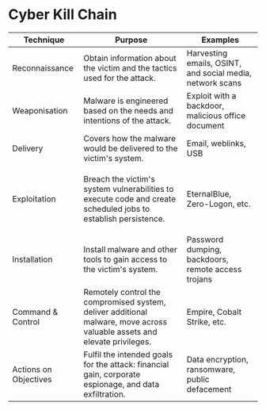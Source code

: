 # Cyber Kill Chain

| Technique             | Purpose                                                                                                                   | Examples                                                  |
| --------------------- | ------------------------------------------------------------------------------------------------------------------------- | --------------------------------------------------------- |
| Reconnaissance        | Obtain information about the victim and the tactics used for the attack.                                                  | Harvesting emails, OSINT, and social media, network scans |
| Weaponisation         | Malware is engineered based on the needs and intentions of the attack.                                                    | Exploit with a backdoor, malicious office document        |
| Delivery              | Covers how the malware would be delivered to the victim's system.                                                         | Email, weblinks, USB                                      |
| Exploitation          | <p>Breach the victim's system vulnerabilities to execute code and create scheduled jobs to establish persistence.<br></p> | EternalBlue, Zero-Logon, etc.                             |
| Installation          | Install malware and other tools to gain access to the victim's system.                                                    | Password dumping, backdoors, remote access trojans        |
| Command & Control     | Remotely control the compromised system, deliver additional malware, move across valuable assets and elevate privileges.  | Empire, Cobalt Strike, etc.                               |
| Actions on Objectives | Fulfil the intended goals for the attack: financial gain, corporate espionage, and data exfiltration.                     | Data encryption, ransomware, public defacement            |

